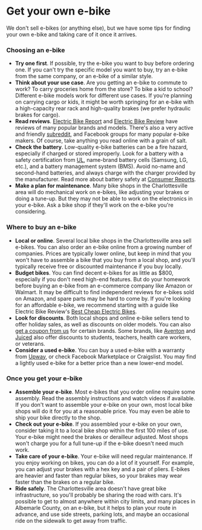 # Get your own e-bike

We don't sell e-bikes (or anything else), but we have some tips for finding your own
e-bike and taking care of it once it arrives.

### Choosing an e-bike

- **Try one first**. If possible, try the e-bike you want to buy before ordering one. If
  you can't try the specific model you want to buy, try an e-bike from the same company,
  or an e-bike of a similar style.
- **Think about your use case**. Are you getting an e-bike to commute to work? To carry
  groceries home from the store? To bike a kid to school? Different e-bike models work for
  different use cases. If you're planning on carrying cargo or kids, it might be worth
  springing for an e-bike with a high-capacity rear rack and high-quality brakes (we
  prefer hydraulic brakes for cargo).
- **Read reviews**. [Electric Bike Report](https://electricbikereport.com) and
  [Electric Bike Review](https://electricbikereview.com) have reviews of many popular
  brands and models. There's also a very active and friendly
  [subreddit](https://reddit.com/r/ebikes), and Facebook groups for many popular e-bike
  makers. Of course, take anything you read online with a grain of salt.
- **Check the battery**. Low-quality e-bike batteries can be a fire hazard, especially if
  charged or stored improperly. Look for a battery with a safety certification from
  [UL](https://ul.com), name-brand battery cells (Samsung, LG, etc.), and a battery
  management system (BMS). Avoid no-name and second-hand batteries, and always charge with
  the charger provided by the manufacturer. Read more about battery safety at
  [Consumer Reports](https://www.consumerreports.org/health/electric-bikes/how-to-prevent-e-bike-fires-a2493889574/).
- **Make a plan for maintenance**. Many bike shops in the Charlottesville area will do
  mechanical work on e-bikes, like adjusting your brakes or doing a tune-up. But they may
  not be able to work on the electronics in your e-bike. Ask a bike shop if they'll work
  on the e-bike you're considering.

### Where to buy an e-bike

- **Local or online**. Several local bike shops in the Charlottesville area sell e-bikes.
  You can also order an e-bike online from a growing number of companies. Prices are
  typically lower online, but keep in mind that you won't have to assemble a bike that you
  buy from a local shop, and you'll typically receive free or discounted maintenance if
  you buy locally.
- **Budget bikes**. You can find decent e-bikes for as little as $800, especially if you
  don't need high-end features. But do your homework before buying an e-bike from an
  e-commerce company like Amazon or Walmart. It may be difficult to find independent
  reviews for e-bikes sold on Amazon, and spare parts may be hard to come by. If you're
  looking for an affordable e-bike, we recommend starting with a guide like Electric Bike
  Review's
  [Best Cheap Electric Bikes](https://electricbikereport.com/best-cheap-electric-bikes).
- **Look for discounts**. Both local shops and online e-bike sellers tend to offer holiday
  sales, as well as discounts on older models. You can also
  [get a coupon from us](/free-stuff#e-bike-discounts) for certain brands. Some brands,
  like [Aventon](https://shop.id.me/stores/9973-aventon-bikes) and
  [Juiced](https://www.juicedbikes.com/pages/exclusive-discounts) also offer discounts to
  students, teachers, health care workers, or veterans.
- **Consider a used e-bike**. You can buy a used e-bike with a warranty from
  [Upway](https://upway.co), or check Facebook Marketplace or Craigslist. You may find a
  lightly used e-bike for a better price than a new lower-end model.

### Once you get your e-bike

- **Assemble your e-bike**. Most e-bikes that you order online require some assembly. Read
  the assembly instructions and watch videos if available. If you don't want to assemble
  your e-bike on your own, most local bike shops will do it for you at a reasonable price.
  You may even be able to ship your bike directly to the shop.
- **Check out your e-bike**. If you assembled your e-bike on your own, consider taking it
  to a local bike shop within the first 100 miles of use. Your e-bike might need the
  brakes or derailleur adjusted. Most shops won't charge you for a full tune-up if the
  e-bike doesn't need much work.
- **Take care of your e-bike**. Your e-bike will need regular maintenance. If you enjoy
  working on bikes, you can do a lot of it yourself. For example, you can adjust your
  brakes with a hex key and a pair of pliers. E-bikes are heavier and faster than regular
  bikes, so your brakes may wear faster than the brakes on a regular bike.
- **Ride safely**. The Charlottesville area doesn't have great bike infrastructure, so
  you'll probably be sharing the road with cars. It's possible to get to almost anywhere
  within city limits, and many places in Albemarle County, on an e-bike, but it helps to
  plan your route in advance, and use side streets, parking lots, and maybe an occasional
  ride on the sidewalk to get away from traffic.
